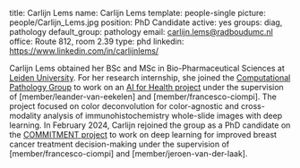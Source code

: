 title: Carlijn Lems
name: Carlijn Lems
template: people-single
picture: people/Carlijn_Lems.jpg
position: PhD Candidate
active: yes
groups: diag, pathology
default_group: pathology
email: carlijn.lems@radboudumc.nl
office: Route 812, room 2.39
type: phd
linkedin: https://www.linkedin.com/in/carlijnlems/

Carlijn Lems obtained her BSc and MSc in Bio-Pharmaceutical Sciences at [Leiden University](https://www.universiteitleiden.nl). For her research internship, she joined the [Computational Pathology Group](https://computationalpathologygroup.eu/) to work on an [AI for Health project](https://www.ai-for-health.nl/projects/lymphocyte_multimodality/) under the supervision of [member/leander-van-eekelen] and [member/francesco-ciompi]. The project focused on color deconvolution for color-agnostic and cross-modality analysis of immunohistochemistry whole-slide images with deep learning. In February 2024, Carlijn rejoined the group as a PhD candidate on the [COMMITMENT project](https://www.aiosyn.com/news/aiosyn-radboud-university-medical-center-nki-mayo-clinic-and-partners-have-been-awarded-1-8m-kwf-grant-to-deliver-artificial-intelligence-based-assessment-of-existing-and-new-histopathological-bio/) to work on deep learning for improved breast cancer treatment decision-making under the supervision of [member/francesco-ciompi] and [member/jeroen-van-der-laak].
